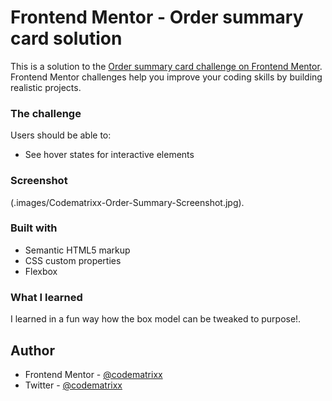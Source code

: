 # Frontend Mentor - Order summary card solution

This is a solution to the [Order summary card challenge on Frontend Mentor](https://www.frontendmentor.io/challenges/order-summary-component-QlPmajDUj). Frontend Mentor challenges help you improve your coding skills by building realistic projects. 

### The challenge

Users should be able to:

- See hover states for interactive elements

### Screenshot

(.images/Codematrixx-Order-Summary-Screenshot.jpg).

### Built with

- Semantic HTML5 markup
- CSS custom properties
- Flexbox

### What I learned

I learned in a fun way how the box model can be tweaked to purpose!.

## Author

- Frontend Mentor - [@codematrixx](https://www.frontendmentor.io/profile/codematrixx)
- Twitter - [@codematrixx](https://www.x.com/codematrixx)
